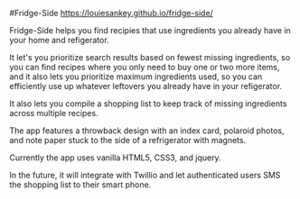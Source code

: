 #Fridge-Side https://louiesankey.github.io/fridge-side/

Fridge-Side helps you find recipies that use ingredients you already have in your home and refigerator.

It let's you prioritize search results based on fewest missing ingredients, so you can find recipes where you only need to buy one or two more items, and it also lets you prioritize maximum ingredients used, so you can efficiently use up whatever leftovers you already have in your refigerator.

It also lets you compile a shopping list to keep track of missing ingredients across multiple recipes.

The app features a throwback design with an index card, polaroid photos, and note paper stuck to the side of a refrigerator with magnets.

Currently the app uses vanilla HTML5, CSS3, and jquery.

In the future, it will integrate with Twillio and let authenticated users SMS the shopping list to their smart phone.

